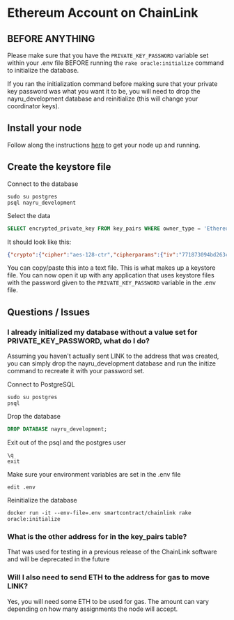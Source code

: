 # Ethereum Account on ChainLink

## BEFORE ANYTHING

Please make sure that you have the `PRIVATE_KEY_PASSWORD` variable set within your .env file BEFORE running the `rake oracle:initialize` command to initialize the database.

If you ran the initialization command before making sure that your private key password was what you want it to be, you will need to drop the nayru_development database and reinitialize (this will change your coordinator keys).

## Install your node

Follow along the instructions [here](https://github.com/thodges-gh/ChainLink-Node) to get your node up and running.

## Create the keystore file

Connect to the database

```shell
sudo su postgres
psql nayru_development
```

Select the data

```SQL
SELECT encrypted_private_key FROM key_pairs WHERE owner_type = 'Ethereum::Account';
```

It should look like this:

```JSON
{"crypto":{"cipher":"aes-128-ctr","cipherparams":{"iv":"771873094bd263c5431c4378d7cd015e"},"ciphertext":"fa1664b9574da817a0f1bec2492586874e4091cbdc023d90daac172f1b83e89d","kdf":"pbkdf2","kdfparams":{"c":262144,"dklen":32,"prf":"hmac-sha256","salt":"3c31f12ce61b645a61eda11f76372a9c65380d9f346fc1033136143542a21a95"},"mac":"294a57a913c3eaea1ab1e8f599fc13f01bcb3966708cfaa06f0906ceea2df566"},"id":"ebecccc5-681b-4681-a12b-0fdeb2924c90","version":3,"address":"0xC7b1F27285325c9030d47B7Ce875A98ff76ae116"}
```

You can copy/paste this into a text file. This is what makes up a keystore file. You can now open it up with any application that uses keystore files with the password given to the `PRIVATE_KEY_PASSWORD` variable in the .env file.

## Questions / Issues

### I already initialized my database without a value set for PRIVATE_KEY_PASSWORD, what do I do?

Assuming you haven't actually sent LINK to the address that was created, you can simply drop the nayru_development database and run the initize command to recreate it with your password set.

Connect to PostgreSQL

```shell
sudo su postgres
psql
```

Drop the database

```SQL
DROP DATABASE nayru_development;
```

Exit out of the psql and the postgres user

```shell
\q
exit
```

Make sure your environment variables are set in the .env file

```shell
edit .env
```
Reinitialize the database

```shell
docker run -it --env-file=.env smartcontract/chainlink rake oracle:initialize
```

### What is the other address for in the key_pairs table?

That was used for testing in a previous release of the ChainLink software and will be deprecated in the future

### Will I also need to send ETH to the address for gas to move LINK?

Yes, you will need some ETH to be used for gas. The amount can vary depending on how many assignments the node will accept.
